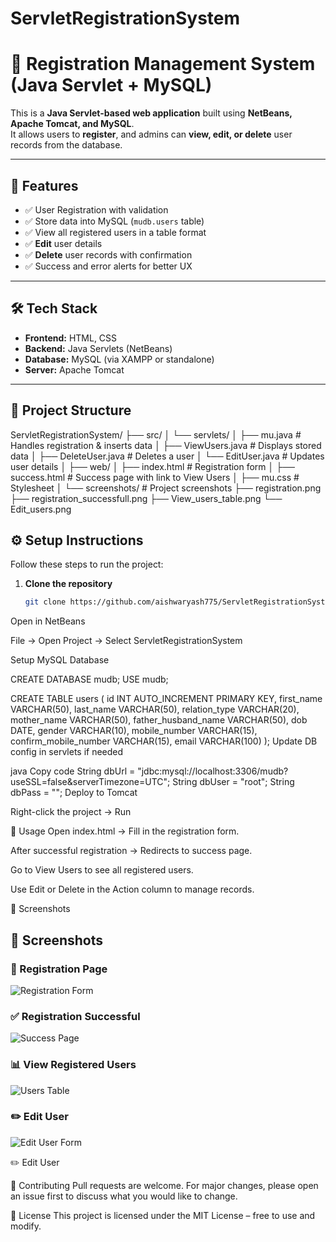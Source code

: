 # ServletRegistrationSystem
# 📝 Registration Management System (Java Servlet + MySQL)

This is a **Java Servlet-based web application** built using **NetBeans, Apache Tomcat, and MySQL**.  
It allows users to **register**, and admins can **view, edit, or delete** user records from the database.

---

## 🚀 Features
- ✅ User Registration with validation  
- ✅ Store data into MySQL (`mudb.users` table)  
- ✅ View all registered users in a table format  
- ✅ **Edit** user details  
- ✅ **Delete** user records with confirmation  
- ✅ Success and error alerts for better UX  

---

## 🛠️ Tech Stack
- **Frontend:** HTML, CSS  
- **Backend:** Java Servlets (NetBeans)  
- **Database:** MySQL (via XAMPP or standalone)  
- **Server:** Apache Tomcat  

---

## 📂 Project Structure
ServletRegistrationSystem/
├── src/
│ └── servlets/
│ ├── mu.java # Handles registration & inserts data
│ ├── ViewUsers.java # Displays stored data
│ ├── DeleteUser.java # Deletes a user
│ └── EditUser.java # Updates user details
│
├── web/
│ ├── index.html # Registration form
│ ├── success.html # Success page with link to View Users
│ ├── mu.css # Stylesheet
│
└── screenshots/ # Project screenshots
├── registration.png
├── registration_successfull.png
├── View_users_table.png
└── Edit_users.png

## ⚙️ Setup Instructions

Follow these steps to run the project:

1. **Clone the repository**
   ```bash
   git clone https://github.com/aishwaryash775/ServletRegistrationSystem.git
Open in NetBeans

File → Open Project → Select ServletRegistrationSystem

Setup MySQL Database

CREATE DATABASE mudb;
USE mudb;

CREATE TABLE users (
    id INT AUTO_INCREMENT PRIMARY KEY,
    first_name VARCHAR(50),
    last_name VARCHAR(50),
    relation_type VARCHAR(20),
    mother_name VARCHAR(50),
    father_husband_name VARCHAR(50),
    dob DATE,
    gender VARCHAR(10),
    mobile_number VARCHAR(15),
    confirm_mobile_number VARCHAR(15),
    email VARCHAR(100)
);
Update DB config in servlets if needed

java
Copy code
String dbUrl = "jdbc:mysql://localhost:3306/mudb?useSSL=false&serverTimezone=UTC";
String dbUser = "root";
String dbPass = "";
Deploy to Tomcat

Right-click the project → Run


🎯 Usage
Open index.html → Fill in the registration form.

After successful registration → Redirects to success page.

Go to View Users to see all registered users.

Use Edit or Delete in the Action column to manage records.

📸 Screenshots
## 📸 Screenshots

### 📝 Registration Page
![Registration Form](screenshots/Registration.png)

### ✅ Registration Successful
![Success Page](screenshots/registration_successfull.png)

### 📊 View Registered Users
![Users Table](screenshots/View_users_table.png)

### ✏️ Edit User
![Edit User Form](screenshots/Edit_users.png)

✏️ Edit User

🤝 Contributing
Pull requests are welcome. For major changes, please open an issue first to discuss what you would like to change.

📜 License
This project is licensed under the MIT License – free to use and modify.



